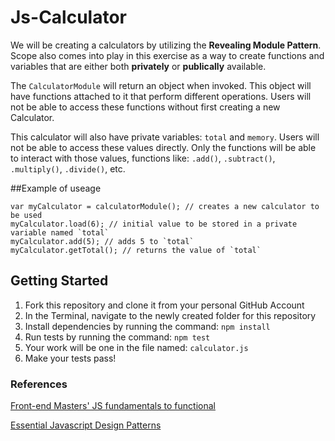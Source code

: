 # Js-Calculator

We will be creating a calculators by utilizing the **Revealing Module Pattern**. Scope also comes into play in this exercise as a way to create functions and variables that are either both **privately** or **publically** available.

The `CalculatorModule` will return an object when invoked. This object will have functions attached to it that perform different operations. Users will not be able to access these functions without first creating a new Calculator.

This calculator will also have private variables: `total` and `memory`. Users will not be able to access these values directly. Only the functions will be able to interact with those values, functions like: `.add()`, `.subtract()`, `.multiply()`, `.divide()`, etc.

##Example of useage

    var myCalculator = calculatorModule(); // creates a new calculator to be used
    myCalculator.load(6); // initial value to be stored in a private variable named `total`
    myCalculator.add(5); // adds 5 to `total`
    myCalculator.getTotal(); // returns the value of `total`

## Getting Started
1. Fork this repository and clone it from your personal GitHub Account
2. In the Terminal, navigate to the newly created folder for this repository
3. Install dependencies by running the command: `npm install`
4. Run tests by running the command: `npm test`
5. Your work will be one in the file named: `calculator.js`
6. Make your tests pass!

### References
[Front-end Masters' JS fundamentals to functional](https://frontendmasters.com/courses/js-fundamentals-to-functional/#v=did85vfg6j&p=0.3508)

[Essential Javascript Design Patterns](http://addyosmani.com/resources/essentialjsdesignpatterns/book/#modulepatternjavascript)

